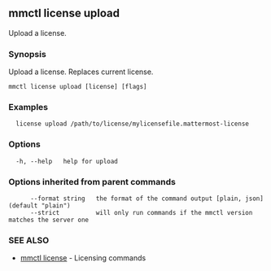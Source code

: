 ## mmctl license upload

Upload a license.

### Synopsis

Upload a license. Replaces current license.

```
mmctl license upload [license] [flags]
```

### Examples

```
  license upload /path/to/license/mylicensefile.mattermost-license
```

### Options

```
  -h, --help   help for upload
```

### Options inherited from parent commands

```
      --format string   the format of the command output [plain, json] (default "plain")
      --strict          will only run commands if the mmctl version matches the server one
```

### SEE ALSO

* [mmctl license](mmctl_license.md)	 - Licensing commands

